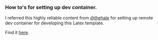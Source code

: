 ### How to's for setting up dev container.

I referred this highly reliable content from [@thehale](https://github.com/thehale) for setting up remote dev container for developing this Latex template. 

Find it [here](https://github.com/thehale/expressive-resume/tree/main/.devcontainer).
